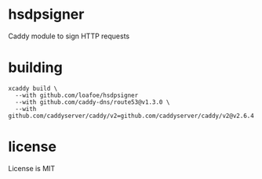 # hsdpsigner

Caddy module to sign HTTP requests

# building

```shell
xcaddy build \
  --with github.com/loafoe/hsdpsigner
  --with github.com/caddy-dns/route53@v1.3.0 \
  --with github.com/caddyserver/caddy/v2=github.com/caddyserver/caddy/v2@v2.6.4
```

# license

License is MIT
